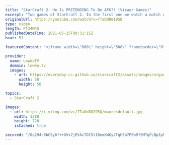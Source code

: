 ```yaml
---
title: "StarCraft 2: He Is PRETENDING To Be AFK?! (Viewer Games)"
excerpt: "Two games of StarCraft 2. In the first one we watch a match where Florencio gets a taste of his own medicine, and in the second one a Protoss player pretends to go AFK at the beginning of the match while building a Nexus on the other side of the map.  Florencio on Twitch: https://www.twitch.tv/florenciosc"
originalUrl: https://youtube.com/watch?v=7TaOd88I95Q
type: video
length: PT34M4S
publishedDateTime: 2021-05-25T09:31:15Z
heat: 51

featuredContent: "<iframe width=\"800\" height=\"500\" frameborder=\"0\" src=\"https://www.youtube.com/embed/7TaOd88I95Q\" allow=\"accelerometer; autoplay; encrypted-media; gyroscope; picture-in-picture\" allowfullscreen></iframe>"

provider:
  name: LowkoTV
  domain: lowko.tv
  images:
    - url: https://everyday-cc.github.io/starcraft2/assets/images/organizations/lowko.tv-50x50.jpg
      width: 50
      height: 50

topics:
  - StarCraft 2

images:
  - url: https://i.ytimg.com/vi/7TaOd88I95Q/maxresdefault.jpg
    width: 1280
    height: 720
    isCached: true

secured: "/0q294r0bCSy6f++GVx7jEVAcTDCSt10emXWKy2Tqh5b7PEw9fSMTqFLBp3pMx+zZDD113F/PSuBOeBxFE8GA6diFa92icbiG584Ezb8x4+8zXuMCRkGH/4JHR2J0eoxBZ6/MNysB3eXLcGGSAs9MoWz8lBE/WW1anrhnIL7A3iksgK8te3ME4J8fbGKLVrFw+LR8xNTU3zIVMf+wPlB96QZXl78BDRgU0+i8QH7+RDRqUsjKVz8OxDbelqlkfa2Ik1erwJB3+De4Sywll1db5TLSN+eHAzErSwnGKaYIN9OFmm3AApEjVdpBi05eS8924Qdq/IR0g0ha+nZJ3LoDBjf8xFXcky/CUmeEq0X4qsanVV1qYt2L4Fyf0o19Q2aeOJTInjY6EFtumRvPPC9IiqKINyGTz7jc5W/rEmbN7ZfR+OHbr8KJjd2vj1wCNVf;65etjol/A6BUEQOoBLmoiw=="
---
```


